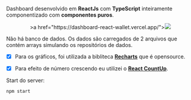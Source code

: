 Dashboard desenvolvido em **ReactJs** com **TypeScript** inteiramente componentizado com **componentes puros**.

<div align="center" >
  >a  href="https://dashboard-react-wallet.vercel.app/"><img src="https://i.postimg.cc/mZJypQmz/minhacarteirapreview.gif"></a>
</div>

Não há banco de dados. Os dados são carregados de 2 arquivos que contém arrays simulando os repositórios de dados.

- [x] Para os gráficos, foi utilizada a bibliteca [**Recharts**](http://recharts.org/en-US) que é opensource.
- [x] Para efeito de número crescendo eu utilizei o [**React CountUp**](https://www.npmjs.com/package/react-countup).


Start do server:
```
npm start
```
